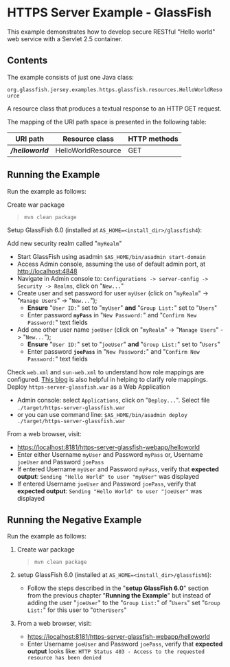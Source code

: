 [//]: # " Copyright (c) 2015, 2020 Oracle and/or its affiliates. All rights reserved. "
[//]: # " "
[//]: # " This program and the accompanying materials are made available under the "
[//]: # " terms of the Eclipse Distribution License v. 1.0, which is available at "
[//]: # " http://www.eclipse.org/org/documents/edl-v10.php. "
[//]: # " "
[//]: # " SPDX-License-Identifier: BSD-3-Clause "

HTTPS Server Example - GlassFish
================================

This example demonstrates how to develop secure RESTful "Hello world"
web service with a Servlet 2.5 container.

Contents
--------

The example consists of just one Java class:

`org.glassfish.jersey.examples.https.glassfish.resources.HelloWorldResource`

A resource class that produces a textual response to an HTTP GET request.

The mapping of the URI path space is presented in the following table:

URI path            | Resource class       | HTTP methods
------------------- | -------------------- | --------------
**_/helloworld_**   | HelloWorldResource   | GET

Running the Example
-------------------

Run the example as follows:

Create war package

>     mvn clean package

Setup GlassFish 6.0 (installed at `AS_HOME=<install_dir>/glassfish4`):

Add new security realm called "`myRealm`"
-   Start GlassFish using asadmin `$AS_HOME/bin/asadmin start-domain`
-   Access Admin console, assuming the use of default admin port, at
    <http://localhost:4848>
-   Navigate in Admin console to:
    `Configurations -> server-config -> Security -> Realms`, click on
    "`New...`"
-   Create user and set password for user `myUser` (click on "`myRealm`"
    -&gt; "`Manage Users`" -&gt; "`New...`");
    -   **Ensure** "`User ID:`" set to "`myUser`" **and**
        "`Group List:`" set to "`Users`"
    -   Enter password **`myPass`** in "`New Password:`" and
        "`Confirm New Password:`" text fields
-   Add one other user name `joeUser` (click on "`myRealm`" -&gt;
    "`Manage Users`" -&gt; "`New...`");
    -   **Ensure** "`User ID:`" set to "`joeUser`" **and**
        "`Group List:`" set to "`Users`"
    -   Enter password **`joePass`** in "`New Password:`" and
        "`Confirm New Password:`" text fields

Check `web.xml` and `sun-web.xml` to understand how role mappings are
configured. [This
blog](http://blogs.oracle.com/bobby/entry/simplified_security_role_mapping)
is also helpful in helping to clarify role mappings.
Deploy `https-server-glassfish.war` as a Web Application
-   Admin console: select `Applications`, click on "`Deploy...`". Select
    file `./target/https-server-glassfish.war`
-   or you can use command line:
    `$AS_HOME/bin/asadmin deploy ./target/https-server-glassfish.war`

From a web browser, visit:

-   <https://localhost:8181/https-server-glassfish-webapp/helloworld>
-   Enter either Username `myUser` and Password `myPass` or, Username  `joeUser` and Password `joePass`
-   If entered Username `myUser` and Password `myPass`, verify that
    **expected output**: `Sending "Hello World" to user "myUser"` was displayed
-   If entered Username `joeUser` and Password `joePass`, verify that
    **expected output**: `Sending "Hello World" to user "joeUser"` was displayed

Running the Negative Example
----------------------------

Run the example as follows:

1.  Create war package

    >     mvn clean package

2.  setup GlassFish 6.0 (installed at
    `AS_HOME=<install_dir>/glassfish6`):

    -   Follow the steps described in the "**setup GlassFish 6.0**"
        section from the previous chapter "**Running the Example**" but
        instead of adding the user "`joeUser`" to the "`Group List:`" of
        "`Users`" set "`Group List:`" for this user to "`OtherUsers`"

3.  From a web browser, visit:

    -   <https://localhost:8181/https-server-glassfish-webapp/helloworld>
    -   Enter Username `joeUser` and Password `joePass`, verify that **expected output**
        looks like: `HTTP Status 403 - Access to the requested resource has been denied`
